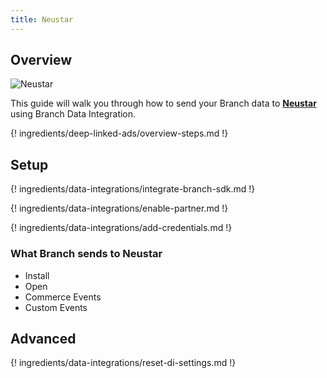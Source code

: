 ```yaml
---
title: Neustar
---
```

## Overview

![Neustar](https://cdn.branch.io/branch-assets/ad-partner-manager//Neustar_logo-1558060067413.png)

This guide will walk you through how to send your Branch data to **[Neustar](https://www.home.neustar/)** using Branch Data Integration.

{! ingredients/deep-linked-ads/overview-steps.md !}

## Setup

{! ingredients/data-integrations/integrate-branch-sdk.md !}

{! ingredients/data-integrations/enable-partner.md !}

{! ingredients/data-integrations/add-credentials.md !}

### What Branch sends to Neustar

* Install
* Open
* Commerce Events
* Custom Events 

## Advanced

{! ingredients/data-integrations/reset-di-settings.md !}
